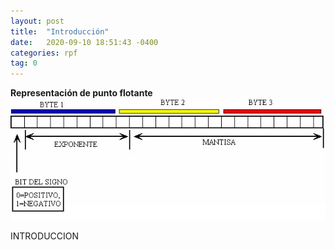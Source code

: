 ```yaml
---
layout: post
title:  "Introducción"
date:   2020-09-10 18:51:43 -0400
categories: rpf
tag: 0
---
```

**Representación de punto flotante**
![Representacion de Punto Flotante](/assets/images/rpf.png)

INTRODUCCION
